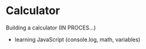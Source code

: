 # Calculator

Building a calculator (IN PROCES...)

- learning JavaScript (console.log, math, variables) 
